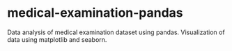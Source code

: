 # medical-examination-pandas

Data analysis of medical examination dataset using pandas. Visualization of data using matplotlib and seaborn. 
